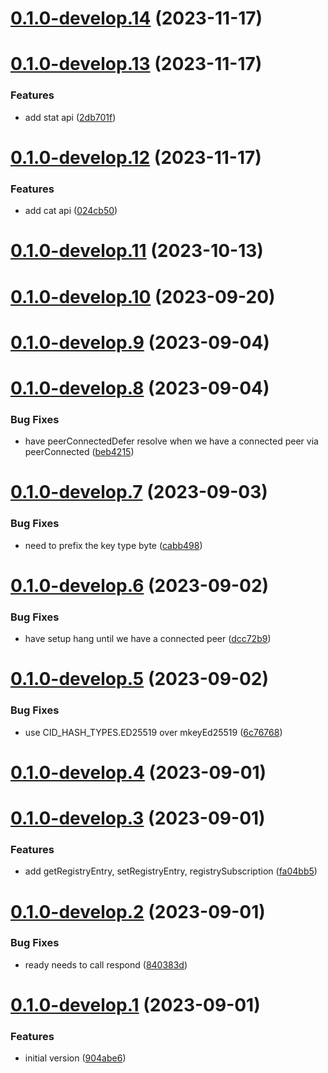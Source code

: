 # [0.1.0-develop.14](https://git.lumeweb.com/LumeWeb/kernel-s5/compare/v0.1.0-develop.13...v0.1.0-develop.14) (2023-11-17)

# [0.1.0-develop.13](https://git.lumeweb.com/LumeWeb/kernel-s5/compare/v0.1.0-develop.12...v0.1.0-develop.13) (2023-11-17)


### Features

* add stat api ([2db701f](https://git.lumeweb.com/LumeWeb/kernel-s5/commit/2db701fb92cab25c01ac25d1da5ad8839125545c))

# [0.1.0-develop.12](https://git.lumeweb.com/LumeWeb/kernel-s5/compare/v0.1.0-develop.11...v0.1.0-develop.12) (2023-11-17)


### Features

* add cat api ([024cb50](https://git.lumeweb.com/LumeWeb/kernel-s5/commit/024cb507d14ca9cf722dbebc428e56b5ea63cbac))

# [0.1.0-develop.11](https://git.lumeweb.com/LumeWeb/kernel-s5/compare/v0.1.0-develop.10...v0.1.0-develop.11) (2023-10-13)

# [0.1.0-develop.10](https://git.lumeweb.com/LumeWeb/kernel-s5/compare/v0.1.0-develop.9...v0.1.0-develop.10) (2023-09-20)

# [0.1.0-develop.9](https://git.lumeweb.com/LumeWeb/kernel-s5/compare/v0.1.0-develop.8...v0.1.0-develop.9) (2023-09-04)

# [0.1.0-develop.8](https://git.lumeweb.com/LumeWeb/kernel-s5/compare/v0.1.0-develop.7...v0.1.0-develop.8) (2023-09-04)


### Bug Fixes

* have peerConnectedDefer resolve when we have a connected peer via peerConnected ([beb4215](https://git.lumeweb.com/LumeWeb/kernel-s5/commit/beb42152b829196af26fc70f3189e8ade651c717))

# [0.1.0-develop.7](https://git.lumeweb.com/LumeWeb/kernel-s5/compare/v0.1.0-develop.6...v0.1.0-develop.7) (2023-09-03)


### Bug Fixes

* need to prefix the key type byte ([cabb498](https://git.lumeweb.com/LumeWeb/kernel-s5/commit/cabb498ac0e0f3322dc69a02b242bf5e498e843a))

# [0.1.0-develop.6](https://git.lumeweb.com/LumeWeb/kernel-s5/compare/v0.1.0-develop.5...v0.1.0-develop.6) (2023-09-02)


### Bug Fixes

* have setup hang until we have a connected peer ([dcc72b9](https://git.lumeweb.com/LumeWeb/kernel-s5/commit/dcc72b9cec9e7e97d3bdbcc1449fae2ae9b04552))

# [0.1.0-develop.5](https://git.lumeweb.com/LumeWeb/kernel-s5/compare/v0.1.0-develop.4...v0.1.0-develop.5) (2023-09-02)


### Bug Fixes

* use CID_HASH_TYPES.ED25519 over mkeyEd25519 ([6c76768](https://git.lumeweb.com/LumeWeb/kernel-s5/commit/6c76768fe0f735d49f13cbd13b5682dd990e088c))

# [0.1.0-develop.4](https://git.lumeweb.com/LumeWeb/kernel-s5/compare/v0.1.0-develop.3...v0.1.0-develop.4) (2023-09-01)

# [0.1.0-develop.3](https://git.lumeweb.com/LumeWeb/kernel-s5/compare/v0.1.0-develop.2...v0.1.0-develop.3) (2023-09-01)


### Features

* add getRegistryEntry, setRegistryEntry, registrySubscription ([fa04bb5](https://git.lumeweb.com/LumeWeb/kernel-s5/commit/fa04bb5e3066ed8efba083db55f31145c21f41ee))

# [0.1.0-develop.2](https://git.lumeweb.com/LumeWeb/kernel-s5/compare/v0.1.0-develop.1...v0.1.0-develop.2) (2023-09-01)


### Bug Fixes

* ready needs to call respond ([840383d](https://git.lumeweb.com/LumeWeb/kernel-s5/commit/840383d7c87037134bdc5603891c468960282fc5))

# [0.1.0-develop.1](https://git.lumeweb.com/LumeWeb/kernel-s5/compare/v0.0.1...v0.1.0-develop.1) (2023-09-01)


### Features

* initial version ([904abe6](https://git.lumeweb.com/LumeWeb/kernel-s5/commit/904abe6abd8ba91f42d77722cdfae168629cf5db))
